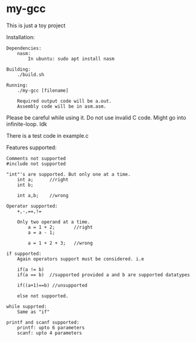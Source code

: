 # my-gcc

This is just a toy project

Installation: 
    
    Dependencies:
        nasm: 
            In ubuntu: sudo apt install nasm

    Building:
        ./build.sh

    Running:
        ./my-gcc [filename]

        Required output code will be a.out.
        Assembly code will be in asm.asm.

Please be careful while using it. Do not use invalid C code.
Might go into infinite-loop. Idk

There is a test code in example.c

Features supported:
    
    Comments not supported
    #include not supported

    "int"'s are supported. But only one at a time.
        int a;      //right
        int b;

        int a,b;    //wrong

    Operator supported:
        +,-,==,!=

        Only two operand at a time.
            a = 1 + 2;       //right
            a = a - 1;      

            a = 1 + 2 + 3;   //wrong

    if supported: 
        Again operators support must be considered. i.e
        
        if(a != b)
        if(a == b)  //supported provided a and b are supported datatypes

        if((a+1)==b) //unsupported

        else not supported.

    while supprted:
        Same as "if"
    
    printf and scanf supported:
        printf: upto 6 parameters
        scanf: upto 4 parameters